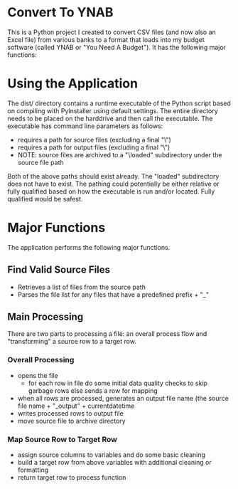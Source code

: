 # Convert To YNAB
This is a Python project I created to convert CSV files (and now also an Excel file) from various banks to a format that loads into my budget software (called YNAB or "You Need A Budget"). It has the following major functions:

# Using the Application
The dist/ directory contains a runtime executable of the Python script based on compiling with PyInstaller using default settings. The entire directory needs to be placed on the harddrive and then call the executable. The executable has command line parameters as follows:
  * requires a path for source files (excluding a final "\\")
  * requires a path for output files  (excluding a final "\\")
  * NOTE: source files are archived to a "\loaded" subdirectory under the source file path
  
Both of the above paths should exist already. The "loaded" subdirectory does not have to exist. The pathing could potentially be either relative or fully qualified based on how the executable is run and/or located. Fully qualified would be safest.

# Major Functions
The application performs the following major functions.

## Find Valid Source Files
* Retrieves a list of files from the source path
* Parses the file list for any files that have a predefined prefix + "_" 

## Main Processing
There are two parts to processing a file: an overall process flow and "transforming" a source row to a target row.
### Overall Processing
* opens the file
    * for each row in file do some initial data quality checks to skip garbage rows else sends a row for mapping
* when all rows are processed, generates an output file name (the source file name + "_output" + currentdatetime
* writes processed rows to output file
* move source file to archive directory

### Map Source Row to Target Row
* assign source columns to variables and do some basic cleaning
* build a target row from above variables with additional cleaning or formatting
* return target row to process function
